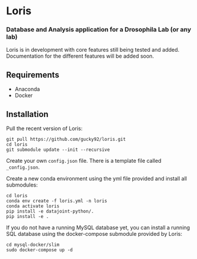 # Loris
### Database and Analysis application for a Drosophila Lab (or any lab)

Loris is in development with core features still being tested and added.
Documentation for the different features will be added soon.

## Requirements

* Anaconda
* Docker

## Installation

Pull the recent version of Loris:
```
git pull https://github.com/gucky92/loris.git
cd loris
git submodule update --init --recursive
```

Create your own `config.json` file. There is a template file called `_config.json`.

Create a new conda environment using the yml file provided and install all submodules:
```
cd loris
conda env create -f loris.yml -n loris
conda activate loris
pip install -e datajoint-python/.
pip install -e .
```

If you do not have a running MySQL database yet, you can install a running SQL database using the docker-compose submodule provided by Loris:
```
cd mysql-docker/slim
sudo docker-compose up -d
```
